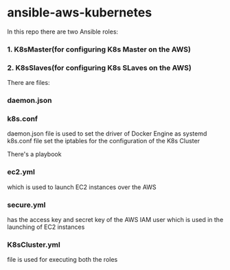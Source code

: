 # ansible-aws-kubernetes

In this repo there are two Ansible roles:
### 1. K8sMaster(for configuring K8s Master on the AWS)
### 2. K8sSlaves(for configuring K8s SLaves on the AWS)

There are files:
### daemon.json
### k8s.conf
daemon.json file is used to set the driver of Docker Engine as systemd
k8s.conf file set the iptables for the configuration of the K8s Cluster

There's a playbook 
### ec2.yml
which is used to launch EC2 instances over the AWS
### secure.yml 
has the access key and secret key of the AWS IAM user which is used in the launching of EC2 instances

### K8sCluster.yml 
file is used for executing both the roles
